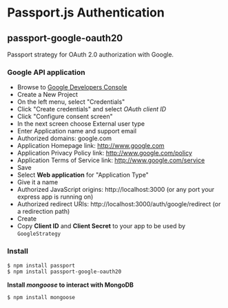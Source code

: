 # Passport.js Authentication
## passport-google-oauth20

Passport strategy for OAuth 2.0 authorization with Google.

### Google API application

- Browse to [Google Developers Console](https://console.developers.google.com/)
- Create a New Project
- On the left menu, select "Credentials" 
- Click "Create credentials" and select *OAuth client ID*
- Click "Configure consent screen"
- In the next screen choose External user type
- Enter Application name and support email
- Authorized domains: google.com
- Application Homepage link: http://www.google.com
- Application Privacy Policy link: http://www.google.com/policy
- Application Terms of Service link: http://www.google.com/service
- Save
- Select **Web application** for "Application Type"
- Give it a name
- Authorized JavaScript origins: http://localhost:3000 (or any port your express app is running on)
- Authorized redirect URIs: http://localhost:3000/auth/google/redirect (or a redirection path)
- Create
- Copy **Client ID** and **Client Secret** to your app to be used by ```GoogleStrategy```


### Install


```bash
$ npm install passport
$ npm install passport-google-oauth20
```

**Install _mongoose_ to interact with MongoDB**

```bash
$ npm install mongoose
```
